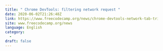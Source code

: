 ```yaml
---
title: " Chrome DevTools: filtering network request "
date: 2020-06-02T21:26:48Z
link: https://www.freecodecamp.org/news/chrome-devtools-network-tab-tricks/?utm_medium=RSS&utm_source=news.12bit.vn
site: www.freecodecamp.org/news
language: English
category:
  -   
draft: false
---
```

